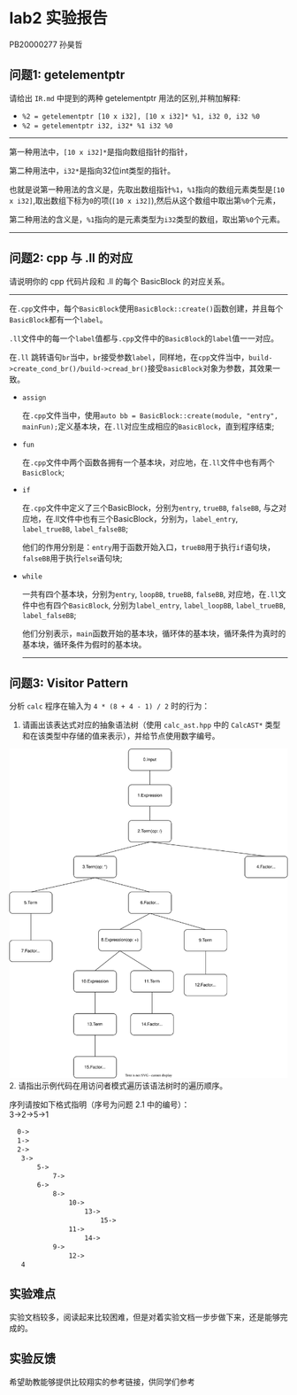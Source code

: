 # lab2 实验报告
PB20000277 孙昊哲

## 问题1: getelementptr
请给出 `IR.md` 中提到的两种 getelementptr 用法的区别,并稍加解释:
  - `%2 = getelementptr [10 x i32], [10 x i32]* %1, i32 0, i32 %0`
  - `%2 = getelementptr i32, i32* %1 i32 %0`

  -------

第一种用法中，`[10 x i32]*`是指向数组指针的指针，

第二种用法中，`i32*`是指向32位int类型的指针。

也就是说第一种用法的含义是，先取出数组指针`%1`，`%1`指向的数组元素类型是`[10 x i32]`,取出数组下标为`0`的项(`[10 x i32]`),然后从这个数组中取出第`%0`个元素，

第二种用法的含义是，`%1`指向的是元素类型为`i32`类型的数组，取出第`%0`个元素。

  -----------

## 问题2: cpp 与 .ll 的对应
请说明你的 cpp 代码片段和 .ll 的每个 BasicBlock 的对应关系。

---------

在`.cpp`文件中，每个`BasicBlock`使用`BasicBlock::create()`函数创建，并且每个`BasicBlock`都有一个`label`。

`.ll`文件中的每一个`label`值都与`.cpp`文件中的`BasicBlock`的`label`值一一对应。

在`.ll` 跳转语句`br`当中，`br`接受参数`label`，同样地，在`cpp`文件当中，`build->create_cond_br()/build->cread_br()`接受`BasicBlock`对象为参数，其效果一致。

* `assign`
  
  在`.cpp`文件当中，使用`auto bb = BasicBlock::create(module, "entry", mainFun);`定义基本块，在`.ll`对应生成相应的`BasicBlock`，直到程序结束;

* `fun`

  在`.cpp`文件中两个函数各拥有一个基本块，对应地，在`.ll`文件中也有两个`BasicBlock`;

* `if`

  在`.cpp`文件中定义了三个BasicBlock，分别为`entry`, `trueBB`, `falseBB`, 与之对应地，在.ll文件中也有三个BasicBlock，分别为，`label_entry`, `label_trueBB`, `label_falseBB`;

  他们的作用分别是：`entry`用于函数开始入口，`trueBB`用于执行`if`语句块，`falseBB`用于执行`else`语句块;

* `while`

  一共有四个基本块，分别为`entry`, `loopBB`, `trueBB`, `falseBB`, 对应地，在`.ll`文件中也有四个`BasicBlock`, 分别为`label_entry`, `label_loopBB`, `label_trueBB`, `label_falseBB`;

  他们分别表示，`main`函数开始的基本块，循环体的基本块，循环条件为真时的基本块，循环条件为假时的基本块。

  -----------

## 问题3: Visitor Pattern
分析 `calc` 程序在输入为 `4 * (8 + 4 - 1) / 2` 时的行为：
1. 请画出该表达式对应的抽象语法树（使用 `calc_ast.hpp` 中的 `CalcAST*` 类型和在该类型中存储的值来表示），并给节点使用数字编号。

  ![](fig/1.svg)
2. 请指出示例代码在用访问者模式遍历该语法树时的遍历顺序。

序列请按如下格式指明（序号为问题 2.1 中的编号）：  
3->2->5->1

 ```
   0->
   1->
   2->
   	3->
   		5->
   			7->
   		6->
   			8->
   				10->
   					13->
   						15->
   				11->
   					14->
   			9->
   				12->
   	4
   ```

## 实验难点
实验文档较多，阅读起来比较困难，但是对着实验文档一步步做下来，还是能够完成的。

## 实验反馈
希望助教能够提供比较翔实的参考链接，供同学们参考
